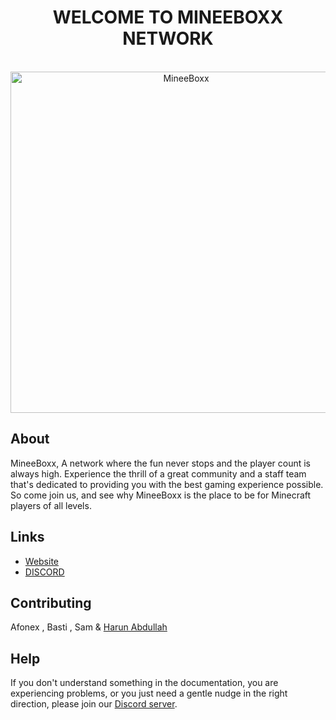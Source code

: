 <div align="center">
	<h1><strong>WELCOME TO MINEEBOXX NETWORK</strong></h1>
	<br />
		<a href="https://discord.gg/JVjbPCGkkH"><img src="https://i.ibb.co/4jRYG4h/mb.png" width="546" alt="MineeBoxx" /></a>
	<br />

 	


</div>

## About

MineeBoxx, A network where the fun never stops and the player count is always high. Experience the thrill of a great community and a staff team that's dedicated to providing you with the best gaming experience possible. So come join us, and see why MineeBoxx is the place to be for Minecraft players of all levels.

## Links

- [Website]
- [DISCORD]

## Contributing

Afonex , Basti , Sam & [Harun Abdullah](https://discord.com/users/941207098434416700)

## Help

If you don't understand something in the documentation, you are experiencing problems, or you just need a gentle nudge in the right direction, please join our [Discord server][discord].

[website]: https://mineeboxx.xyz
[discord]: https://discord.gg/JVjbPCGkkH
